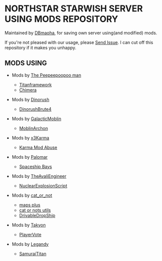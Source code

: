 # NORTHSTAR STARWISH SERVER USING MODS REPOSITORY

Maintained by [DBmaoha](https://github.com/DBmaoha), for saving own server using(and modified) mods.

If you're not pleased with our usage, please [Send Issue](https://github.com/xiaobbuguai/sws_WIP/issues). I can cut off this repository if it makes you unhappy.


## MODS USING

- Mods by [The Peepeepoopoo man](https://github.com/JMM889901)
    - [Titanframework](https://northstar.thunderstore.io/package/The_Peepeepoopoo_man/Titanframework/)
    - [Chimera](https://northstar.thunderstore.io/package/The_Peepeepoopoo_man/Chimera/)

- Mods by [Dinorush](https://github.com/Dinorush)
    - [DinorushBrute4](https://northstar.thunderstore.io/package/Dinorush/DinorushBrute4/)

- Mods by [GalacticMoblin](https://github.com/GalacticMoblin)
    - [MoblinArchon](https://northstar.thunderstore.io/package/GalacticMoblin/MoblinArchon/)

- Mods by [x3Karma](https://github.com/x3Karma)
    - [Karma Mod Abuse](https://northstar.thunderstore.io/package/x3Karma/Karma_Mod_Abuse/)

- Mods by [Palomar](https://github.com/Palomar-7478)
    - [Spaceship Bays](https://northstar.thunderstore.io/package/Palomar/Spaceship_Bays/)

- Mods by [TheAvaliEngineer](https://github.com/TheAvaliEngineer)
    - [NuclearExplosionScript](https://northstar.thunderstore.io/package/TAEsMods/NuclearExplosionScript/)

- Mods by [cat_or_not](https://github.com/catornot)
    - [maps plus](https://northstar.thunderstore.io/package/cat_or_not/maps_plus/)
    - [cat or nots utils](https://northstar.thunderstore.io/package/cat_or_not/cat_or_nots_utils/)
    - [DrivableDropShip](https://northstar.thunderstore.io/package/cat_or_not/DrivableDropShip/)

- Mods by [Takyon](https://github.com/ScureX)
    - [PlayerVote](https://northstar.thunderstore.io/package/ScureX/PlayerVote/)

- Mods by [Legandy](https://github.com/Legandy)
    - [SamuraiTitan](https://northstar.thunderstore.io/package/Legandy/SamuraiTitan/)
    
